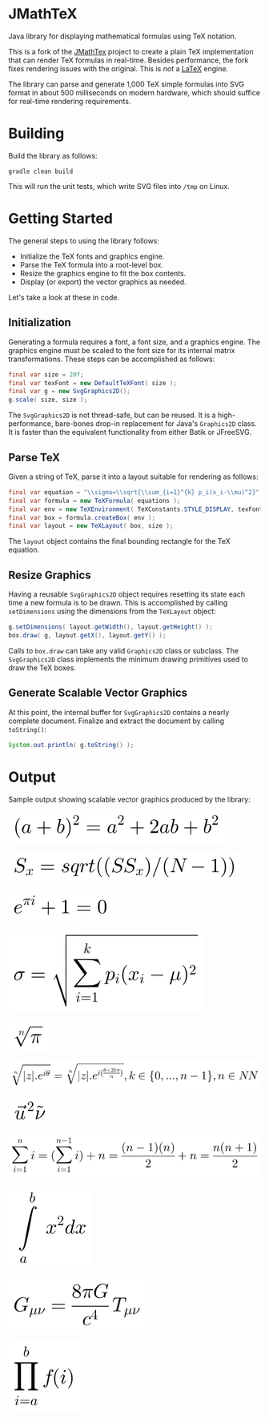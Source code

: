 # JMathTeX

Java library for displaying mathematical formulas using TeX notation.

This is a fork of the [JMathTex](http://jmathtex.sourceforge.net) project
to create a plain TeX implementation that can render TeX formulas in
real-time. Besides performance, the fork fixes rendering issues with the
original. This is _not_ a [LaTeX](https://github.com/opencollab/jlatexmath)
engine.

The library can parse and generate 1,000 TeX simple formulas into SVG
format in about 500 milliseconds on modern hardware, which should suffice
for real-time rendering requirements.

# Building

Build the library as follows:

    gradle clean build

This will run the unit tests, which write SVG files into `/tmp` on Linux.

# Getting Started

The general steps to using the library follows:

* Initialize the TeX fonts and graphics engine.
* Parse the TeX formula into a root-level box.
* Resize the graphics engine to fit the box contents.
* Display (or export) the vector graphics as needed.

Let's take a look at these in code.

## Initialization

Generating a formula requires a font, a font size, and a graphics engine.
The graphics engine must be scaled to the font size for its internal
matrix transformations. These steps can be accomplished as follows:

``` java
final var size = 20f;
final var texFont = new DefaultTeXFont( size );
final var g = new SvgGraphics2D();
g.scale( size, size );
```

The `SvgGraphics2D` is not thread-safe, but can be reused. It is
a high-performance, bare-bones drop-in replacement for Java's
`Graphics2D` class. It is faster than the equivalent functionality
from either Batik or JFreeSVG.

## Parse TeX

Given a string of TeX, parse it into a layout suitable for rendering as
follows:

``` java
final var equation = "\\sigma=\\sqrt{\\sum_{i=1}^{k} p_i(x_i-\\mu)^2}";
final var formula = new TeXFormula( equations );
final var env = new TeXEnvironment( TeXConstants.STYLE_DISPLAY, texFont );
final var box = formula.createBox( env );
final var layout = new TeXLayout( box, size );
```

The `layout` object contains the final bounding rectangle for the TeX
equation.

## Resize Graphics

Having a reusable `SvgGraphics2D` object requires resetting its state
each time a new formula is to be drawn. This is accomplished by calling
`setDimensions` using the dimensions from the `TeXLayout` object:

``` java
g.setDimensions( layout.getWidth(), layout.getHeight() );
box.draw( g, layout.getX(), layout.getY() );
```

Calls to `box.draw` can take any valid `Graphics2D` class or subclass.
The `SvgGraphics2D` class implements the minimum drawing primitives used
to draw the TeX boxes.

## Generate Scalable Vector Graphics

At this point, the internal buffer for `SvgGraphics2D` contains a nearly
complete document. Finalize and extract the document by calling `toString()`:

``` java
System.out.println( g.toString() );
```

# Output

Sample output showing scalable vector graphics produced by the library:

![Equation 00](./docs/images/eq-00.svg)

![Equation 01](./docs/images/eq-01.svg)

![Equation 02](./docs/images/eq-02.svg)

![Equation 03](./docs/images/eq-03.svg)

![Equation 04](./docs/images/eq-04.svg)

![Equation 05](./docs/images/eq-05.svg)

![Equation 06](./docs/images/eq-06.svg)

![Equation 07](./docs/images/eq-07.svg)

![Equation 08](./docs/images/eq-08.svg)

![Equation 09](./docs/images/eq-09.svg)

![Equation 10](./docs/images/eq-10.svg)

